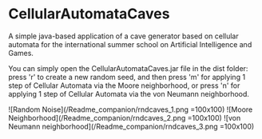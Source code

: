 # CellularAutomataCaves
A simple java-based application of a cave generator based on cellular automata for the international summer school on Artificial Intelligence and Games.

You can simply open the CellularAutomataCaves.jar file in the dist folder: press 'r' to create a new random seed, and then press 'm' for applying 1 step of Cellular Automata via the Moore neighborhood, or press 'n' for applying 1 step of Cellular Automata via the von Neumann neighborhood.

![Random Noise](/Readme_companion/rndcaves_1.png =100x100) ![Moore Neighborhood](/Readme_companion/rndcaves_2.png =100x100) ![von Neumann neighborhood](/Readme_companion/rndcaves_3.png =100x100)

